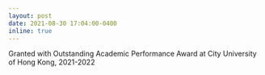 ```yaml
---
layout: post
date: 2021-08-30 17:04:00-0400
inline: true
---
```


Granted with Outstanding Academic Performance Award at City University of Hong Kong, 2021-2022
